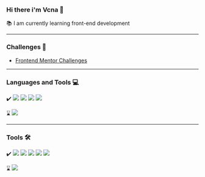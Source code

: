 ### Hi there i'm Vcna 👋

📚 I am currently learning front-end development 

---

### Challenges 📝

- [Frontend Mentor Challenges](https://www.frontendmentor.io/profile/Vcna-0)   

---

### Languages and Tools 💻

✔️ <img src="https://img.icons8.com/color/48/000000/html-5--v1.png"/> <img src="https://img.icons8.com/color/48/000000/css3.png"/> <img src="https://img.icons8.com/color/48/000000/javascript--v1.png"/> <img src="https://img.icons8.com/color/48/000000/sass.png"/>

⌛ <img src="https://img.icons8.com/officel/16/000000/react.png"/>

---

### Tools 🛠️

✔️ <img src="https://img.icons8.com/color/48/000000/visual-studio-code-2019.png"/> <img src="https://img.icons8.com/color/48/000000/figma--v1.png"/> <img src="https://img.icons8.com/fluency/48/000000/adobe-photoshop.png"/> <img src="https://img.icons8.com/color/48/000000/adobe-illustrator--v1.png"/> <img src="https://img.icons8.com/color/48/000000/trello.png"/>

⌛ <img src="https://img.icons8.com/color/48/000000/blender-3d.png"/>

<!--
**Vcna-0/Vcna-0** is a ✨ _special_ ✨ repository because its `README.md` (this file) appears on your GitHub profile.

Here are some ideas to get you started:

- 🔭 I’m currently working on ...
- 🌱 I’m currently learning ...
- 👯 I’m looking to collaborate on ...
- 🤔 I’m looking for help with ...
- 💬 Ask me about ...
- 📫 How to reach me: ...
- 😄 Pronouns: ...
- ⚡ Fun fact: ...
-->
